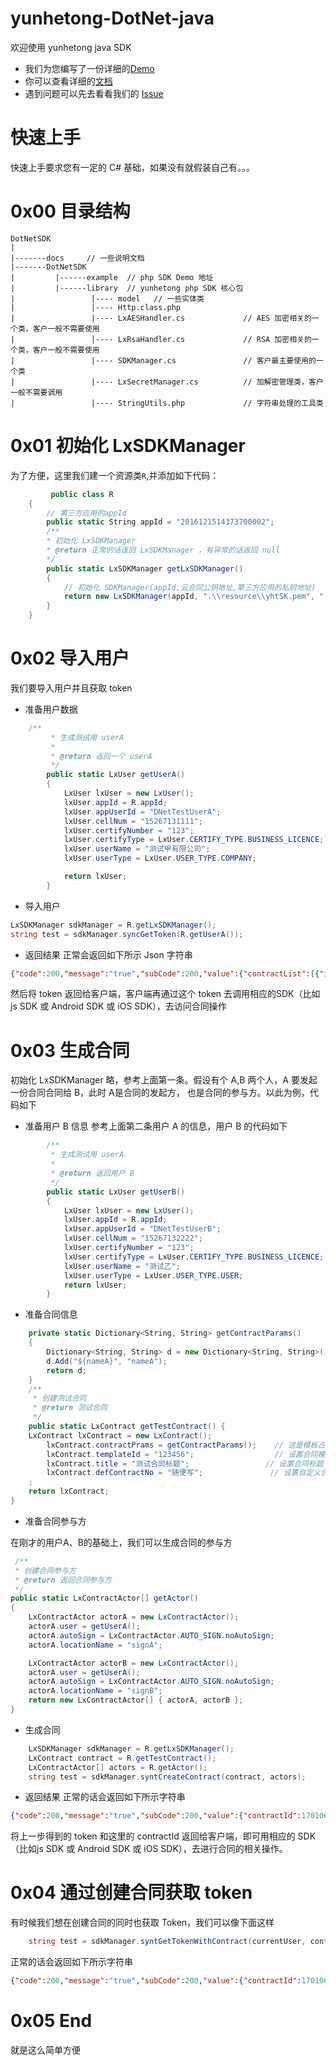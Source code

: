 # yunhetong-DotNet-java
欢迎使用 yunhetong java SDK

- 我们为您编写了一份详细的[Demo](https://github.com/lvxunDev/yunhetong-DotNet-sdk/tree/master/DotNetSDK/example)
- 你可以查看详细的[文档](https://github.com/lvxunDev/yunhetong-DotNet-sdk/wiki)
- 遇到问题可以先去看看我们的 [Issue](https://github.com/lvxunDev/yunhetong-DotNet-sdk/issues)

# 快速上手

快速上手要求您有一定的 C# 基础，如果没有就假装自己有。。。

# 0x00 目录结构

```
DotNetSDK
|
|-------docs     // 一些说明文档
|-------DotNetSDK
|         |------example  // php SDK Demo 地址
|         |------library  // yunhetong php SDK 核心包
|                 |---- model   // 一些实体类
|                 |---- Http.class.php
|                 |---- LxAESHandler.cs             // AES 加密相关的一个类，客户一般不需要使用
|                 |---- LxRsaHandler.cs             // RSA 加密相关的一个类，客户一般不需要使用
|                 |---- SDKManager.cs               // 客户最主要使用的一个类
|                 |---- LxSecretManager.cs          // 加解密管理类，客户一般不需要调用
|                 |---- StringUtils.php             // 字符串处理的工具类
```

# 0x01 初始化 LxSDKManager
为了方便，这里我们建一个资源类```R```,并添加如下代码：

```C#
         public class R
    {
        // 第三方应用的appId
        public static String appId = "2016121514373700002";
        /**
        * 初始化 LxSDKManager
        * @return 正常的话返回 LxSDKManager ，有异常的话返回 null
        */
        public static LxSDKManager getLxSDKManager()
        {
            // 初始化 SDKManager(appId,云合同公钥地址,第三方应用的私钥地址)
            return new LxSDKManager(appId, ".\\resource\\yhtSK.pem", ".\\resource\\rsa_private_key_pkcs8.pem");
        }
    }
```


# 0x02 导入用户
我们要导入用户并且获取 token
- 准备用户数据

```C#
    /**
         * 生成测试用 userA
         *
         * @return 返回一个 userA
         */
        public static LxUser getUserA()
        {
            LxUser lxUser = new LxUser();
            lxUser.appId = R.appId;
            lxUser.appUserId = "DNetTestUserA";                            // 设置用户id
            lxUser.cellNum = "15267131111";                               // 设置手机号码
            lxUser.certifyNumber = "123";                                 // 设置证件号码
            lxUser.certifyType = LxUser.CERTIFY_TYPE.BUSINESS_LICENCE;    // 设置实名认证类型
            lxUser.userName = "测试甲有限公司";                           // 设置用户名
            lxUser.userType = LxUser.USER_TYPE.COMPANY;                   // 设置用户类型

            return lxUser;
        }
```

- 导入用户

```C#
LxSDKManager sdkManager = R.getLxSDKManager();
string test = sdkManager.syncGetToken(R.getUserA());
```

- 返回结果
正常会返回如下所示 Json 字符串

```json
{"code":200,"message":"true","subCode":200,"value":{"contractList":[{"id":1701061349385004,"status":"签署中","title":"测试合同标题40"},{"id":1701031046255028,"status":"签署中","title":"测试合同标题25"}],"token":"TGT-31356-4FZDJcQR3yK4IiaWIafnxQY0QAIoAI0SP6jja0VFY65PJ1S2W4-cas01.example.org"}}
```

然后将 token 返回给客户端，客户端再通过这个 token 去调用相应的SDK（比如js SDK 或 Android SDK 或 iOS SDK），去访问合同操作

# 0x03 生成合同
初始化 LxSDKManager 略，参考上面第一条。假设有个 A,B 两个人，A 要发起一份合同合同给 B，此时 A是合同的发起方， 也是合同的参与方。以此为例，代码如下
- 准备用户 B 信息
参考上面第二条用户 A 的信息，用户 B 的代码如下

```C#
        /**
         * 生成测试用 userA
         *
         * @return 返回用户 B
         */
        public static LxUser getUserB()
        {
            LxUser lxUser = new LxUser();
            lxUser.appId = R.appId;
            lxUser.appUserId = "DNetTestUserB";                            // 设置用户id
            lxUser.cellNum = "15267132222";                               // 设置手机号码
            lxUser.certifyNumber = "123";                                 // 设置证件号码
            lxUser.certifyType = LxUser.CERTIFY_TYPE.BUSINESS_LICENCE;    // 设置实名认证类型
            lxUser.userName = "测试乙";                                   // 设置用户名
            lxUser.userType = LxUser.USER_TYPE.USER;                      // 设置用户类型
            return lxUser;
        }
```

- 准备合同信息

```C#
    private static Dictionary<String, String> getContractParams()
    {
        Dictionary<String, String> d = new Dictionary<String, String>();
        d.Add("${nameA}", "nameA");
        return d;
    }
    /**
     * 创建测试合同
     * @return 测试合同
     */
    public static LxContract getTestContract() {
    LxContract lxContract = new LxContract();
        lxContract.contractPrams = getContractParams();    // 这是模板占位符
        lxContract.templateId = "123456";                  // 设置合同模板 Id
        lxContract.title = "测试合同标题";                 // 设置合同标题
        lxContract.defContractNo = "随便写";               // 设置自定义合同编号                      
    ;
    return lxContract;
}
```
- 准备合同参与方

在刚才的用户A、B的基础上，我们可以生成合同的参与方

```C#
 /**
 * 创建合同参与方
 * @return 返回合同参与方
 */
public static LxContractActor[] getActor()
{
    LxContractActor actorA = new LxContractActor();
    actorA.user = getUserA();
    actorA.autoSign = LxContractActor.AUTO_SIGN.noAutoSign;
    actorA.locationName = "signA";

    LxContractActor actorB = new LxContractActor();
    actorA.user = getUserA();
    actorA.autoSign = LxContractActor.AUTO_SIGN.noAutoSign;
    actorA.locationName = "signB";
    return new LxContractActor[] { actorA, actorB };
}
```

- 生成合同

```C#
    LxSDKManager sdkManager = R.getLxSDKManager();
    LxContract contract = R.getTestContract();
    LxContractActor[] actors = R.getActor();
    string test = sdkManager.syntCreateContract(contract, actors);
```

- 返回结果
正常的话会返回如下所示字符串

```json
{"code":200,"message":"true","subCode":200,"value":{"contractId":1701061352090008}}
```
将上一步得到的 token 和这里的 contractId 返回给客户端，即可用相应的 SDK（比如js SDK 或 Android SDK 或 iOS SDK），去进行合同的相关操作。

# 0x04 通过创建合同获取 token
有时候我们想在创建合同的同时也获取 Token，我们可以像下面这样
```C#
    string test = sdkManager.syntGetTokenWithContract(currentUser, contract, actors);
```

正常的话会返回如下所示字符串

```json
{"code":200,"message":"true","subCode":200,"value":{"contractId":1701061349385004,"token":"TGT-31353-vpnotTbYFJ5wXoTUDzjSD9eVqZfzx9RZIsUhqGcEL5kjRcS6V6-cas01.example.org"}}

```


# 0x05 End
就是这么简单方便
